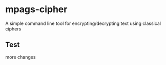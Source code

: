 # mpags-cipher
A simple command line tool for encrypting/decrypting text using classical ciphers

## Test
more changes